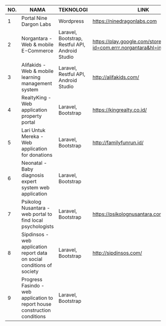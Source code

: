 | NO. 	| NAMA                                              	| TEKNOLOGI                                     	| LINK                                 	|
|-----	|---------------------------------------------------	|-----------------------------------------------	|--------------------------------------	|
|  1  	| Portal Nine Dargon Labs                             | Wordpress                                       | https://ninedragonlabs.com
|  2  	| Norgantara - Web & mobile E-Commerce                  | Laravel, Bootstrap, Restful API, Android Studio | https://play.google.com/store/apps/details?id=com.errr.norgantara&hl=in            	|
|  3  	| Alifakids - Web & mobile learning management system   | Laravel, Restful API, Android Studio            | http://alifakids.com/            	|
|  4  	| RealtyKing - Web application property portal   | Laravel, Bootstrap           | https://kingrealty.co.id/            	|
|  5  	| Lari Untuk Mereka - Web application for donations  | Laravel, Bootstrap           | http://familyfunrun.id/          	|
|  6  	| Neonatal - Baby diagnosis expert system web application  | Laravel, Bootstrap           |           	|
|  7  	| Psikolog Nusantara - web portal to find local psychologists  | Laravel, Bootstrap           |   https://psikolognusantara.com/        	|
|  8  	| Sipdinsos - web application report data on social conditions of society  | Laravel, Bootstrap           |   http://sipdinsos.com/       	|
|  9  	| Progress Fasindo - web application to report house construction conditions  | Laravel, Bootstrap           |         	|




